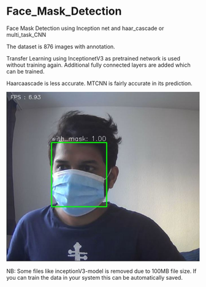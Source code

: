 # Face_Mask_Detection
Face Mask Detection using Inception net and haar_cascade or multi_task_CNN


The dataset is 876 images with annotation.

Transfer Learning using InceptionetV3 as pretrained network is used without training again. Additional fully connected layers are added which can be trained.

Haarcaascade is less accurate. MTCNN is fairly accurate in its prediction.

![alt text](https://github.com/Rijo756/Face_Mask_Detection/blob/main/Front_Camera.JPG)

NB: Some files like inceptionV3-model is removed due to 100MB file size.
If you can train the data in your system this can be automatically saved.
